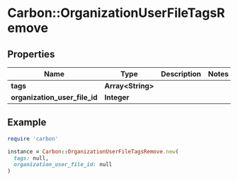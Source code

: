 # Carbon::OrganizationUserFileTagsRemove

## Properties

| Name | Type | Description | Notes |
| ---- | ---- | ----------- | ----- |
| **tags** | **Array&lt;String&gt;** |  |  |
| **organization_user_file_id** | **Integer** |  |  |

## Example

```ruby
require 'carbon'

instance = Carbon::OrganizationUserFileTagsRemove.new(
  tags: null,
  organization_user_file_id: null
)
```

